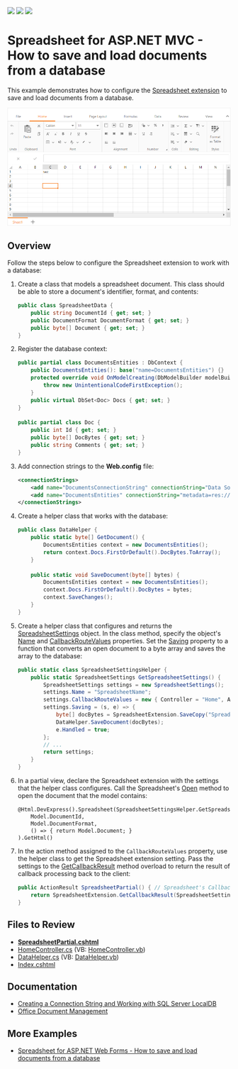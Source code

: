 <!-- default badges list -->
![](https://img.shields.io/endpoint?url=https://codecentral.devexpress.com/api/v1/VersionRange/128553954/20.1.3%2B)
[![](https://img.shields.io/badge/Open_in_DevExpress_Support_Center-FF7200?style=flat-square&logo=DevExpress&logoColor=white)](https://supportcenter.devexpress.com/ticket/details/T190813)
[![](https://img.shields.io/badge/📖_How_to_use_DevExpress_Examples-e9f6fc?style=flat-square)](https://docs.devexpress.com/GeneralInformation/403183)
<!-- default badges end -->
# Spreadsheet for ASP.NET MVC - How to save and load documents from a database

This example demonstrates how to configure the [Spreadsheet extension](https://docs.devexpress.com/AspNetMvc/17113/components/spreadsheet) to save and load documents from a database.

![Connect Spreadsheet to Database](connect-spreadsheet-to-database.png)

## Overview

Follow the steps below to configure the Spreadsheet extension to work with a database:

1. Create a class that models a spreadsheet document. This class should be able to store a document's identifier, format, and contents:

    ```cs
    public class SpreadsheetData {
        public string DocumentId { get; set; }
        public DocumentFormat DocumentFormat { get; set; }
        public byte[] Document { get; set; }
    }
    ```

2. Register the database context:

    ```cs
    public partial class DocumentsEntities : DbContext {
        public DocumentsEntities(): base("name=DocumentsEntities") {}
        protected override void OnModelCreating(DbModelBuilder modelBuilder) {
            throw new UnintentionalCodeFirstException();
        }
        public virtual DbSet<Doc> Docs { get; set; }
    }

    public partial class Doc {
        public int Id { get; set; }
        public byte[] DocBytes { get; set; }
        public string Comments { get; set; }
    }
    ```

3. Add connection strings to the **Web.config** file:

    ```xml
    <connectionStrings>
        <add name="DocumentsConnectionString" connectionString="Data Source=(local);Initial Catalog = Documents;User Id=sa; Password=dx;Connect Timeout=30" providerName="System.Data.SqlClient" />
        <add name="DocumentsEntities" connectionString="metadata=res://*/Models.Model1.csdl|res://*/Models.Model1.ssdl|res://*/Models.Model1.msl;provider=System.Data.SqlClient;provider connection string=&quot;Data Source=(localdb)\MSSQLLocalDB;AttachDbFilename=|DataDirectory|Documents.mdf;Integrated Security=True;connect timeout=30;MultipleActiveResultSets=True;App=EntityFramework&quot;" providerName="System.Data.EntityClient" />
    </connectionStrings>
    ```

4. Create a helper class that works with the database:

    ```cs
    public class DataHelper {
        public static byte[] GetDocument() {
            DocumentsEntities context = new DocumentsEntities();
            return context.Docs.FirstOrDefault().DocBytes.ToArray();
        }

        public static void SaveDocument(byte[] bytes) {
            DocumentsEntities context = new DocumentsEntities();
            context.Docs.FirstOrDefault().DocBytes = bytes;
            context.SaveChanges();
        }
    }
    ```

5. Create a helper class that configures and returns the [SpreadsheetSettings](https://docs.devexpress.com/AspNetMvc/DevExpress.Web.Mvc.SpreadsheetSettings?p=netframework) object. In the class method, specify the object's [Name](https://docs.devexpress.com/AspNetMvc/DevExpress.Web.Mvc.SettingsBase.Name) and [CallbackRouteValues](https://docs.devexpress.com/AspNetMvc/DevExpress.Web.Mvc.SpreadsheetSettings.CallbackRouteValues) properties. Set the [Saving](https://docs.devexpress.com/AspNetMvc/DevExpress.Web.Mvc.SpreadsheetSettings.Saving?p=netframework) property to a function that converts an open document to a byte array and saves the array to the database:

    ```cs
    public static class SpreadsheetSettingsHelper {
        public static SpreadsheetSettings GetSpreadsheetSettings() {
            SpreadsheetSettings settings = new SpreadsheetSettings();
            settings.Name = "SpreadsheetName";
            settings.CallbackRouteValues = new { Controller = "Home", Action = "SpreadsheetPartial" };
            settings.Saving = (s, e) => {
                byte[] docBytes = SpreadsheetExtension.SaveCopy("SpreadsheetName", DocumentFormat.Xlsx);
                DataHelper.SaveDocument(docBytes);
                e.Handled = true;
            };
            // ...
            return settings;
        }
    }
    ```

6. In a partial view, declare the Spreadsheet extension with the settings that the helper class configures. Call the Spreadsheet's [Open](https://docs.devexpress.com/AspNetMvc/DevExpress.Web.Mvc.RichEditExtension.Open(System.String-DevExpress.XtraRichEdit.DocumentFormat-System.Func-System.Byte---)?p=netframework) method to open the document that the model contains:

    ```razor
    @Html.DevExpress().Spreadsheet(SpreadsheetSettingsHelper.GetSpreadsheetSettings()).Open(
        Model.DocumentId, 
        Model.DocumentFormat, 
        () => { return Model.Document; }
    ).GetHtml()
    ```

7. In the action method assigned to the `CallbackRouteValues` property, use the helper class to get the Spreadsheet extension setting. Pass the settings to the [GetCallbackResult](https://docs.devexpress.com/AspNetMvc/DevExpress.Web.Mvc.SpreadsheetExtension.GetCallbackResult(DevExpress.Web.Mvc.SpreadsheetSettings)?p=netframework) method overload to return the result of callback processing back to the client: 

    ```cs
    public ActionResult SpreadsheetPartial() { // Spreadsheet's CallbackRouteAction method
        return SpreadsheetExtension.GetCallbackResult(SpreadsheetSettingsHelper.GetSpreadsheetSettings());
    }
    ```

## Files to Review

* **[SpreadsheetPartial.cshtml](./CS/DXWebApplication23/Views/Home/SpreadsheetPartial.cshtml)**
* [HomeController.cs](./CS/DXWebApplication23/Controllers/HomeController.cs) (VB: [HomeController.vb](./VB/DXWebApplication23/Controllers/HomeController.vb))
* [DataHelper.cs](./CS/DXWebApplication23/Models/DataHelper.cs) (VB: [DataHelper.vb](./VB/DXWebApplication23/Models/DataHelper.vb))
* [Index.cshtml](./CS/DXWebApplication23/Views/Home/Index.cshtml)

## Documentation

* [Creating a Connection String and Working with SQL Server LocalDB](https://learn.microsoft.com/en-us/aspnet/mvc/overview/getting-started/introduction/creating-a-connection-string)
* [Office Document Management](https://docs.devexpress.com/AspNetMvc/402337/common-features/office-document-management)

## More Examples

* [Spreadsheet for ASP.NET Web Forms - How to save and load documents from a database](https://github.com/DevExpress-Examples/aspxspreadsheet-how-to-save-and-load-documents-from-a-database-t190812)
